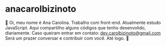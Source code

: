 # anacarolbizinoto

🦋 Oi, meu nome é Ana Carolina.
Trabalho com front-end.
Atualmente estudo JavaScript.
Aqui compartilho alguns códigos que tenho desenvolido, diariamente.
Caso queiram entrar em contato: dev.carolbizinoto@gmail.com
Será um prazer conversar e contribuir com você.
Até logo. 🦋
